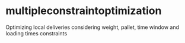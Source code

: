 # multipleconstraintoptimization
Optimizing local deliveries considering weight, pallet, time window and loading times constraints
